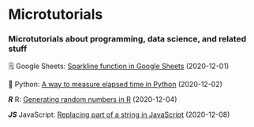 # Microtutorials

### Microtutorials about programming, data science, and related stuff 

🗒️ Google Sheets: [Sparkline function in Google Sheets](https://github.com/rfaria/Microtutorials/blob/main/Google%20Sheets/SPARKLINE) (2020-12-01)

🐍 Python: [A way to measure elapsed time in Python](https://github.com/rfaria/Microtutorials/blob/main/Python/CountTime.py) (2020-12-02)

_**R**_ R: [Generating random numbers in R](https://github.com/rfaria/Microtutorials/blob/main/R/NumbersGenerator.r) (2020-12-04)

_**JS**_ JavaScript: [Replacing part of a string in JavaScript](https://github.com/rfaria/Microtutorials/blob/main/JavaScript/replaceText.js) (2020-12-08)
